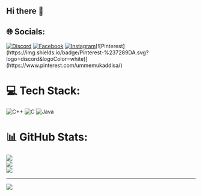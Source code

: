 ## Hi there 👋

<!--
**ummeMuqaddisa/ummeMuqaddisa** is a ✨ _special_ ✨ repository because its `README.md` (this file) appears on your GitHub profile.

Here are some ideas to get you started:

- 🔭 I’m currently working on ...
- 🌱 I’m currently learning ...
- 👯 I’m looking to collaborate on ...
- 🤔 I’m looking for help with ...
- 💬 Ask me about ...
- 📫 How to reach me: ...
- 😄 Pronouns: ...
- ⚡ Fun fact: ...
-->

## 🌐 Socials:
[![Discord](https://img.shields.io/badge/Discord-%237289DA.svg?logo=discord&logoColor=white)](https://discord.gg/ummemuqaddisa) [![Facebook](https://img.shields.io/badge/Facebook-%231877F2.svg?logo=Facebook&logoColor=white)](https://facebook.com/umme.mukaddisa) [![Instagram](https://img.shields.io/badge/Instagram-%23E4405F.svg?logo=Instagram&logoColor=white)](https://instagram.com/___muqaddisa16___)[![Pinterest](https://img.shields.io/badge/Pinterest-%237289DA.svg?logo=discord&logoColor=white)](https://www.pinterest.com/ummemukaddisa/)

# 💻 Tech Stack:
![C++](https://img.shields.io/badge/c++-%2300599C.svg?style=for-the-badge&logo=c%2B%2B&logoColor=white) ![C](https://img.shields.io/badge/c-%2300599C.svg?style=for-the-badge&logo=c&logoColor=white) ![Java](https://img.shields.io/badge/java-%23ED8B00.svg?style=for-the-badge&logo=openjdk&logoColor=white)
# 📊 GitHub Stats:
![](https://github-readme-stats.vercel.app/api?username=ummeMuqaddisa&theme=dark&hide_border=false&include_all_commits=false&count_private=false)<br/>
![](https://github-readme-streak-stats.herokuapp.com/?user=ummeMuqaddisa&theme=dark&hide_border=false)<br/>
![](https://github-readme-stats.vercel.app/api/top-langs/?username=ummeMuqaddisa&theme=dark&hide_border=false&include_all_commits=false&count_private=false&layout=compact)

---
[![](https://visitcount.itsvg.in/api?id=ummeMuqaddisa&icon=0&color=0)](https://visitcount.itsvg.in)

<!-- Proudly created with GPRM ( https://gprm.itsvg.in ) -->

